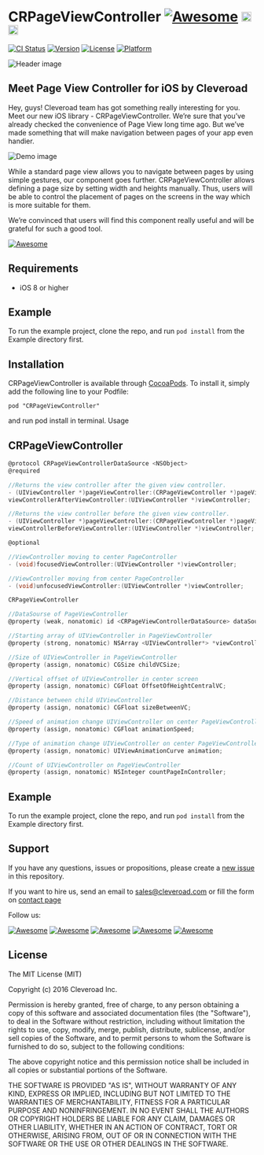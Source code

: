 # CRPageViewController [![Awesome](https://cdn.rawgit.com/sindresorhus/awesome/d7305f38d29fed78fa85652e3a63e154dd8e8829/media/badge.svg)](https://github.com/sindresorhus/awesome) <img src="https://www.cleveroad.com/public/comercial/label-ios.svg" height="20"> <a href="https://www.cleveroad.com/?utm_source=github&utm_medium=label&utm_campaign=contacts"><img src="https://www.cleveroad.com/public/comercial/label-cleveroad.svg" height="20"></a>

[![CI Status](http://img.shields.io/travis/Sergey/CRPageViewController.svg?style=flat)](https://travis-ci.org/Sergey/CRPageViewController)
[![Version](https://img.shields.io/cocoapods/v/CRPageViewController.svg?style=flat)](http://cocoapods.org/pods/CRPageViewController)
[![License](https://img.shields.io/cocoapods/l/CRPageViewController.svg?style=flat)](http://cocoapods.org/pods/CRPageViewController)
[![Platform](https://img.shields.io/cocoapods/p/CRPageViewController.svg?style=flat)](http://cocoapods.org/pods/CRPageViewController)

![Header image](/images/header.jpg)

## Meet Page View Controller for iOS by Cleveroad

Hey, guys! Cleveroad team has got something really interesting for you. Meet our new iOS library - CRPageViewController. We’re sure that you’ve already checked the convenience of Page View long time ago. But we’ve made something that will make navigation between pages of your app even handier.

![Demo image](/images/demo.gif)

While a standard page view allows you to navigate between pages by using simple gestures, our component goes further. CRPageViewController allows defining a page size by setting width and heights manually. Thus, users will be able to control the placement of pages on the screens in the way which is more suitable for them. 

We’re convinced that users will find this component really useful and will be grateful for such a good tool.  

[![Awesome](/images/logo-footer.png)](https://www.cleveroad.com/?utm_source=github&utm_medium=label&utm_campaign=contacts)
<br/>

## Requirements

* iOS 8 or higher

## Example

To run the example project, clone the repo, and run `pod install` from the Example directory first.

## Installation

CRPageViewController is available through [CocoaPods](http://cocoapods.org). To install
it, simply add the following line to your Podfile:

```
pod "CRPageViewController"
```
and run pod install in terminal.
Usage


## CRPageViewController

```c
@protocol CRPageViewControllerDataSource <NSObject>
@required

//Returns the view controller after the given view controller.
- (UIViewController *)pageViewController:(CRPageViewController *)pageViewController
viewControllerAfterViewController:(UIViewController *)viewController;

//Returns the view controller before the given view controller.
- (UIViewController *)pageViewController:(CRPageViewController *)pageViewController
viewControllerBeforeViewController:(UIViewController *)viewController;

@optional

//ViewController moving to center PageController
- (void)focusedViewController:(UIViewController *)viewController;

//ViewController moving from center PageController
- (void)unfocusedViewController:(UIViewController *)viewController;

CRPageViewController

//DataSourse of PageViewController
@property (weak, nonatomic) id <CRPageViewControllerDataSource> dataSource;

//Starting array of UIViewController in PageViewController
@property (strong, nonatomic) NSArray <UIViewController*> *viewControllers;

//Size of UIViewController in PageViewController
@property (assign, nonatomic) CGSize childVCSize;

//Vertical offset of UIViewController in center screen
@property (assign, nonatomic) CGFloat OffsetOfHeightCentralVC;

//Distance between child UIViewController
@property (assign, nonatomic) CGFloat sizeBetweenVC;

//Speed of animation change UIViewController on center PageViewController
@property (assign, nonatomic) CGFloat animationSpeed;

//Type of animation change UIViewController on center PageViewController
@property (assign, nonatomic) UIViewAnimationCurve animation;

//Count of UIViewController on PageViewController
@property (assign, nonatomic) NSInteger countPageInController;

```
## Example

To run the example project, clone the repo, and run `pod install` from the Example directory first.

## Support

If you have any questions, issues or propositions, please create a <a href="../../issues/new">new issue</a> in this repository.

If you want to hire us, send an email to sales@cleveroad.com or fill the form on <a href="https://www.cleveroad.com/contact">contact page</a>

Follow us:

[![Awesome](/images/social/facebook.png)](https://www.facebook.com/cleveroadinc/)   [![Awesome](/images/social/twitter.png)](https://twitter.com/cleveroadinc)   [![Awesome](/images/social/google.png)](https://plus.google.com/+CleveroadInc)   [![Awesome](/images/social/linkedin.png)](https://www.linkedin.com/company/cleveroad-inc-)   [![Awesome](/images/social/youtube.png)](https://www.youtube.com/channel/UCFNHnq1sEtLiy0YCRHG2Vaw)
<br/>

## License

The MIT License (MIT)

Copyright (c) 2016 Cleveroad Inc.

Permission is hereby granted, free of charge, to any person obtaining a copy
of this software and associated documentation files (the "Software"), to deal
in the Software without restriction, including without limitation the rights
to use, copy, modify, merge, publish, distribute, sublicense, and/or sell
copies of the Software, and to permit persons to whom the Software is
furnished to do so, subject to the following conditions:

The above copyright notice and this permission notice shall be included in all
copies or substantial portions of the Software.

THE SOFTWARE IS PROVIDED "AS IS", WITHOUT WARRANTY OF ANY KIND, EXPRESS OR
IMPLIED, INCLUDING BUT NOT LIMITED TO THE WARRANTIES OF MERCHANTABILITY,
FITNESS FOR A PARTICULAR PURPOSE AND NONINFRINGEMENT. IN NO EVENT SHALL THE
AUTHORS OR COPYRIGHT HOLDERS BE LIABLE FOR ANY CLAIM, DAMAGES OR OTHER
LIABILITY, WHETHER IN AN ACTION OF CONTRACT, TORT OR OTHERWISE, ARISING FROM,
OUT OF OR IN CONNECTION WITH THE SOFTWARE OR THE USE OR OTHER DEALINGS IN THE
SOFTWARE.
